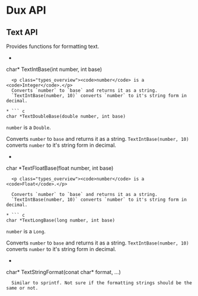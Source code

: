 # Dux API #

## Text API ##

Provides functions for formatting text.

* ``` c
char* TextIntBase(int number, int base)
```
  <p class="types_overview"><code>number</code> is a <code>Integer</code>.</p>
  Converts `number` to `base` and returns it as a string.
  `TextIntBase(number, 10)` converts `number` to it's string form in decimal.

* ``` c
char *TextDoubleBase(double number, int base)
```
  <p class="types_overview"><code>number</code> is a <code>Double</code>.</p>
  
  Converts `number` to `base` and returns it as a string.
  `TextIntBase(number, 10)` converts `number` to it's string form in decimal.

* ``` c
char *TextFloatBase(float number, int base)
```
  <p class="types_overview"><code>number</code> is a <code>Float</code>.</p>
  
  Converts `number` to `base` and returns it as a string.
  `TextIntBase(number, 10)` converts `number` to it's string form in decimal.

* ``` c
char *TextLongBase(long number, int base)
```
  <p class="types_overview"><code>number</code> is a <code>Long</code>.</p>
  
  Converts `number` to `base` and returns it as a string.
  `TextIntBase(number, 10)` converts `number` to it's string form in decimal.

* ``` c
char* TextStringFormat(conat char* format, ...)
```
  Similar to sprintf. Not sure if the formatting strings should be the same or not.

